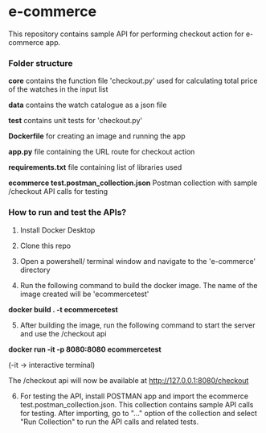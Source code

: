 # e-commerce

This repository contains sample API for performing checkout action for e-commerce app.

### Folder structure
__core__ contains the function file 'checkout.py' used for calculating total price of the watches in the input list

__data__ contains the watch catalogue as a json file

__test__ contains unit tests for 'checkout.py'

__Dockerfile__ for creating an image and running the app

__app.py__ file containing the URL route for checkout action

__requirements.txt__ file containing list of libraries used

__ecommerce test.postman_collection.json__ Postman collection with sample /checkout API calls for testing

### How to run and test the APIs?
1. Install Docker Desktop

2. Clone this repo 

3. Open a powershell/ terminal window and navigate to the 'e-commerce' directory

4. Run the following command to build the docker image. The name of the image created will be 'ecommercetest'

__docker build . -t ecommercetest__

5. After building the image, run the following command to start the server and use the /checkout api

__docker run -it -p 8080:8080 ecommercetest__

(-it -> interactive terminal)

The /checkout api will now be available at http://127.0.0.1:8080/checkout

6. For testing the API, install POSTMAN app and import the ecommerce test.postman_collection.json. This collection contains sample API calls for testing. After importing, go to "..." option of the collection and select "Run Collection" to run the API calls and related tests.
